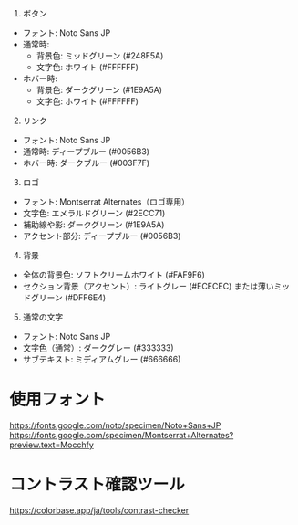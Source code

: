 
1. ボタン
- フォント: Noto Sans JP
- 通常時:
  - 背景色: ミッドグリーン (#248F5A)
  - 文字色: ホワイト (#FFFFFF)
- ホバー時:
  - 背景色: ダークグリーン (#1E9A5A)
  - 文字色: ホワイト (#FFFFFF)

2. リンク
- フォント: Noto Sans JP
- 通常時: ディープブルー (#0056B3)
- ホバー時: ダークブルー (#003F7F)

3. ロゴ
- フォント: Montserrat Alternates（ロゴ専用）
- 文字色: エメラルドグリーン (#2ECC71)
- 補助線や影: ダークグリーン (#1E9A5A)
- アクセント部分: ディープブルー (#0056B3)

4. 背景
- 全体の背景色: ソフトクリームホワイト (#FAF9F6)
- セクション背景（アクセント）: ライトグレー (#ECECEC) または薄いミッドグリーン (#DFF6E4)

5. 通常の文字
- フォント: Noto Sans JP
- 文字色（通常）: ダークグレー (#333333)
- サブテキスト: ミディアムグレー (#666666)

# 使用フォント
https://fonts.google.com/noto/specimen/Noto+Sans+JP
https://fonts.google.com/specimen/Montserrat+Alternates?preview.text=Mocchfy

# コントラスト確認ツール
https://colorbase.app/ja/tools/contrast-checker